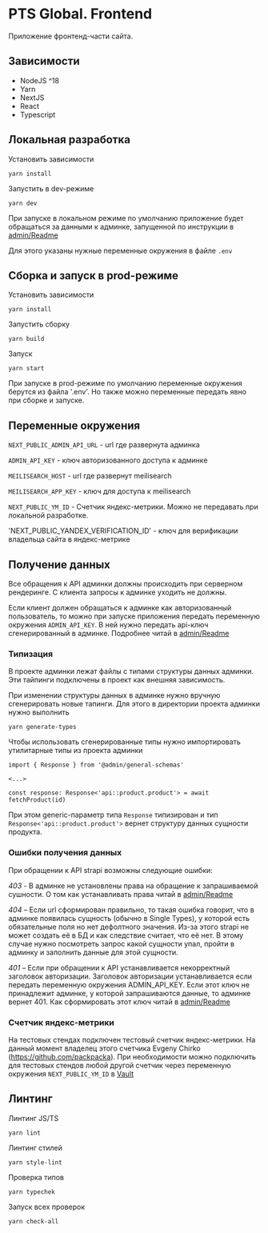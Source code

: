 # PTS Global. Frontend

Приложение фронтенд-части сайта.

## Зависимости

* NodeJS ^18
* Yarn
* NextJS
* React
* Typescript

## Локальная разработка

Установить зависимости

```
yarn install
```

Запустить в dev-режиме 

```
yarn dev
```

При запуске в локальном режиме по умолчанию приложение будет обращаться за данными к админке, запущенной по инструкции в [admin/Readme](../admin/README.md)

Для этого указаны нужные переменные окружения в файле `.env`


## Сборка и запуск в prod-режиме

Установить зависимости

```
yarn install
```

Запустить сборку

```
yarn build
```

Запуск 

```
yarn start
```

При запуске в prod-режиме по умолчанию переменные окружения берутся из файла '.env'. Но также можно переменные передать явно при сборке и запуске.


## Переменные окружения

`NEXT_PUBLIC_ADMIN_API_URL` - url где развернута админка

`ADMIN_API_KEY` - ключ авторизованного доступа к админке

`MEILISEARCH_HOST` - url где развернут meilisearch

`MEILISEARCH_APP_KEY` - ключ для доступа к meilisearch

`NEXT_PUBLIC_YM_ID` - Счетчик яндекс-метрики. Можно не передавать при локальной разработке.

'NEXT_PUBLIC_YANDEX_VERIFICATION_ID' - ключ для верификации владельца сайта в яндекс-метрике 

## Получение данных

Все обращения к API админки должны происходить при серверном рендеринге. С клиента запросы к админке уходить не должны.

Если клиент должен обращаться к админке как авторизованный пользователь, то можно при запуске приложения передать переменную окружения `ADMIN_API_KEY`. В ней нужно передать api-ключ сгенерированный в админке. Подробнее читай в [admin/Readme](../admin/README.md)

### Типизация

В проекте админки лежат файлы с типами структуры данных админки. Эти тайпинги подключены в проект как внешняя зависимость.

При изменении структуры данных в админке нужно вручную сгенерировать новые тапинги. Для этого в директории проекта админки нужно выполнить

```
yarn generate-types
```

Чтобы использовать сгенерированные типы нужно импортировать утилитарные типы из проекта админки

```
import { Response } from '@admin/general-schemas'

<...>

const response: Response<'api::product.product'> = await fetchProduct(id)
```

При этом generic-параметр типа `Response` типизирован и тип `Response<'api::product.product'>` вернет структуру данных сущности продукта.


### Ошибки получения данных

При обращении к API strapi возможны следующие ошибки:


*403* - В админке не установлены права на обращение к запрашиваемой сушности. О том как устанавливать права читай в [admin/Readme](../admin/README.md)

*404* – Если url сформирован правильно, то такая ошибка говорит, что в админке появилась сущность (обычно в Single Types), у которой есть обязательные поля но нет дефолтного значения. Из-за этого strapi не может создать её в БД и как следствие считает, что её нет. В этому случае нужно посмотреть запрос какой сущности упал, пройти в админку и заполнить данные для этой сущности.

*401* – Если при обращении к API устанавливается некорректный заголовок авторизации. Заголовок авторизации устанавливается если передать переменную окружения ADMIN_API_KEY. Если этот ключ не принадлежит админке, у которой запрашиваются данные, то админке вернет 401. Как сформировать этот ключ читай в [admin/Readme](../admin/README.md)

### Счетчик яндекс-метрики

На тестовых стендах подключен тестовый счетчик яндекс-метрики. 
На данный момент владелец этого счетчика Evgeny Chirko (https://github.com/packpacka).
При необходимости можно подключить для тестовых стендов любой другой счетчик через переменную окружения `NEXT_PUBLIC_YM_ID` в [Vault](https://vault.csssr.com:8200/ui/vault/secrets/secret/show/k8s/gke-csssr-testing/pts-global-frontend/everyone/secret)

## Линтинг

Линтинг JS/TS

```
yarn lint
```

Линтинг стилей

```
yarn style-lint
```

Проверка типов

```
yarn typechek
```

Запуск всех проверок

```
yarn check-all
```

